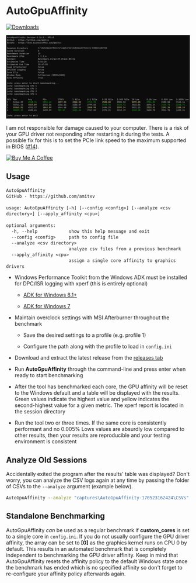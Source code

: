 # AutoGpuAffinity

[![Downloads](https://img.shields.io/github/downloads/amitxv/AutoGpuAffinity/total.svg)](https://github.com/amitxv/AutoGpuAffinity/releases)

<img src="/assets/img/example-output.png" width="1000">

I am not responsible for damage caused to your computer. There is a risk of your GPU driver not responding after restarting it during the tests. A possible fix for this is to set the PCIe link speed to the maximum supported in BIOS ([#14](https://github.com/amitxv/AutoGpuAffinity/issues/14)).

[![Buy Me A Coffee](https://www.buymeacoffee.com/assets/img/custom_images/orange_img.png)](https://www.buymeacoffee.com/amitxv)

## Usage

```
AutoGpuAffinity
GitHub - https://github.com/amitxv

usage: AutoGpuAffinity [-h] [--config <config>] [--analyze <csv directory>] [--apply_affinity <cpu>]

optional arguments:
  -h, --help            show this help message and exit
  --config <config>     path to config file
  --analyze <csv directory>
                        analyze csv files from a previous benchmark
  --apply_affinity <cpu>
                        assign a single core affinity to graphics drivers
```

- Windows Performance Toolkit from the Windows ADK must be installed for DPC/ISR logging with xperf (this is entirely optional)

    - [ADK for Windows 8.1+](https://docs.microsoft.com/en-us/windows-hardware/get-started/adk-install)

    - [ADK for Windows 7](http://download.microsoft.com/download/A/6/A/A6AC035D-DA3F-4F0C-ADA4-37C8E5D34E3D/setup/WinSDKPerformanceToolKit_amd64/wpt_x64.msi)

- Maintain overclock settings with MSI Afterburner throughout the benchmark

    - Save the desired settings to a profile (e.g. profile 1)

    - Configure the path along with the profile to load in ``config.ini``

- Download and extract the latest release from the [releases tab](https://github.com/amitxv/AutoGpuAffinity/releases)

- Run **AutoGpuAffinity** through the command-line and press enter when ready to start benchmarking

- After the tool has benchmarked each core, the GPU affinity will be reset to the Windows default and a table will be displayed with the results. Green values indicate the highest value and yellow indicates the second-highest value for a given metric. The xperf report is located in the session directory

- Run the tool two or three times. If the same core is consistently performant and no 0.005% Lows values are absurdly low compared to other results, then your results are reproducible and your testing environment is consistent

## Analyze Old Sessions

Accidentally exited the program after the results' table was displayed? Don't worry, you can analyze the CSV logs again at any time by passing the folder of CSVs to the ``--analyze`` argument (example below).

```bat
AutoGpuAffinity --analyze "captures\AutoGpuAffinity-170523162424\CSVs"
```

## Standalone Benchmarking

AutoGpuAffinity *can* be used as a regular benchmark if **custom_cores** is set to a single core in ``config.ini``. If you do not usually configure the GPU driver affinity, the array can be set to **[0]** as the graphics kernel runs on CPU 0 by default. This results in an automated benchmark that is completely independent to benchmarking the GPU driver affinity. Keep in mind that AutoGpuAffinity resets the affinity policy to the default Windows state once the benchmark has ended which is no specified affinity so don't forget to re-configure your affinity policy afterwards again.
